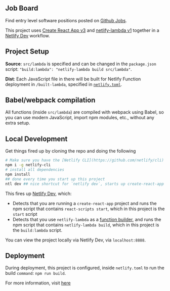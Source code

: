 ## Job Board

Find entry level software positions posted on [Github Jobs](https://jobs.github.com/).

This project uses [Create React App v3](https://github.com/facebookincubator/create-react-app) and [netlify-lambda v1](https://github.com/netlify/netlify-lambda) together in a [Netlify Dev](https://github.com/netlify/netlify-dev-plugin) workflow.

## Project Setup

**Source**:  `src/lambda` is specified and can be changed in the `package.json` script: `"build:lambda": "netlify-lambda build src/lambda"`.

**Dist**: Each JavaScript file in there will be built for Netlify Function deployment in `/built-lambda`, specified in [`netlify.toml`](https://www.netlify.com/docs/netlify-toml-reference/).

## Babel/webpack compilation

All functions (inside `src/lambda`) are compiled with webpack using Babel, so you can use modern JavaScript, import npm modules, etc., without any extra setup.

## Local Development

Get things fired up by cloning the repo and doing the following

```bash
# Make sure you have the [Netlify CLI](https://github.com/netlify/cli) installed
npm i -g netlify-cli 
# install all dependencies
npm install 
## done every time you start up this project
ntl dev ## nice shortcut for `netlify dev`, starts up create-react-app AND a local Node.js server for your Netlify functions
```

This fires up [Netlify Dev](https://github.com/netlify/netlify-dev-plugin/), which:

- Detects that you are running a `create-react-app` project and runs the npm script that contains `react-scripts start`, which in this project is the `start` script
- Detects that you use `netlify-lambda` as a [function builder](https://github.com/netlify/netlify-dev-plugin/#function-builders-function-builder-detection-and-relationship-with-netlify-lambda), and runs the npm script that contains `netlify-lambda build`, which in this project is the `build:lambda` script.

You can view the project locally via Netlify Dev, via `localhost:8888`.

## Deployment

During deployment, this project is configured, inside `netlify.toml` to run the build `command`: `npm run build`.

For more information, visit [here](https://github.com/netlify/create-react-app-lambda)
